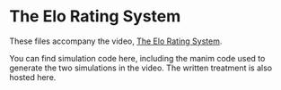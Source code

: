 # The Elo Rating System

These files accompany the video, [The Elo Rating System](https://www.youtube.com/watch?v=inXUp5j107I).

You can find simulation code here, including the manim code used to generate the two simulations in the video. The written treatment is also hosted here.
